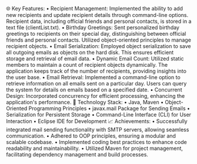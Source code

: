 🌐 Key Features:
•	Recipient Management: Implemented the ability to add new recipients and update recipient details through command-line options. Recipient data, including official friends and personal contacts, is stored in a text file (clientList.txt).
•	Birthday Greetings: Sent personalized birthday greetings to recipients on their special day, distinguishing between official friends and personal contacts. Utilized object-oriented principles to manage recipient objects.
•	Email Serialization: Employed object serialization to save all outgoing emails as objects on the hard disk. This ensures efficient storage and retrieval of email data.
•	Dynamic Email Count: Utilized static members to maintain a count of recipient objects dynamically. The application keeps track of the number of recipients, providing insights into the user base.
•	Email Retrieval: Implemented a command-line option to retrieve information on all emails sent on a particular day. Users can query the system for details on emails based on a specified date.
•	Concurrent Design: Incorporated concurrency for efficient processing, enhancing the application's performance.
🔧 Technology Stack:
•	Java, Maven
•	Object-Oriented Programming Principles
•	javax.mail Package for Sending Emails
•	Serialization for Persistent Storage
•	Command-Line Interface (CLI) for User Interaction
•	Eclipse IDE for Development
📈 Achievements:
•	Successfully integrated mail sending functionality with SMTP servers, allowing seamless communication.
•	Adhered to OOP principles, ensuring a modular and scalable codebase.
•	Implemented coding best practices to enhance code readability and maintainability.
•	Utilized Maven for project management, facilitating dependency management and build processes.
